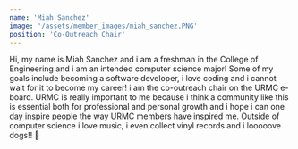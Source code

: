 ```yaml
---
name: 'Miah Sanchez'
image: '/assets/member_images/miah_sanchez.PNG'
position: 'Co-Outreach Chair'
---
```


Hi, my name is Miah Sanchez and i am a freshman in the College of Engineering and i am an intended computer  science major! Some of my goals include becoming a software developer, i love coding and i cannot wait for it to become my career! i am the co-outreach chair on the URMC e-board.  URMC is really important to me because i think a community like this is essential both for professional and personal growth and i hope i can one day inspire people the way URMC members have inspired me.  Outside of computer science i love music, i even collect vinyl records and i looooove dogs!! 🙂
